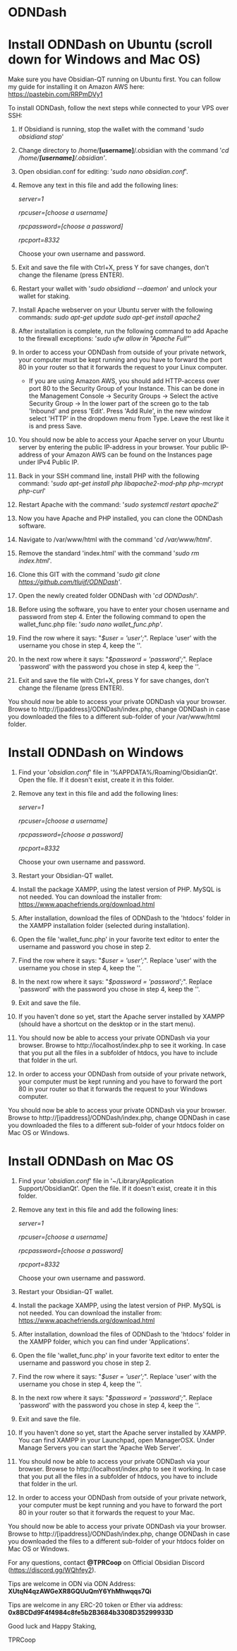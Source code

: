 
# ODNDash

# Install ODNDash on Ubuntu (scroll down for Windows and Mac OS)
Make sure you have Obsidian-QT running on Ubuntu first. You can follow my guide for installing it on Amazon AWS here: https://pastebin.com/RRPmDVy1

To install ODNDash, follow the next steps while connected to your VPS over SSH:
1) If Obsidiand is running, stop the wallet with the command '*sudo obsidiand stop*'
2) Change directory to /home/**[username]**/.obsidian with the command '*cd /home/**[username]**/.obsidian'*. 
3) Open obsidian.conf for editing: '*sudo nano obsidian.conf*'.
4) Remove any text in this file and add the following lines:
    
    *server=1*
    
    *rpcuser=[choose a username]*
    
    *rpcpassword=[choose a password]*
    
    *rpcport=8332*
    
   Choose your own username and password.
5) Exit and save the file with Ctrl+X, press Y for save changes, don't change the filename (press ENTER).
6) Restart your wallet with '*sudo obsidiand --daemon*' and unlock your wallet for staking.
7) Install Apache webserver on your Ubuntu server with the following commands:
    *sudo apt-get update
    sudo apt-get install apache2*
8) After installation is complete, run the following command to add Apache to the firewall exceptions: '*sudo ufw allow in "Apache Full"*'
9) In order to access your ODNDash from outside of your private network, your computer must be kept running and you have to forward the port 80 in your router so that it forwards the request to your Linux computer. 
    - If you are using Amazon AWS, you should add HTTP-access over port 80 to the Security Group of your Instance. This can be done in the Management Console -> Security Groups -> Select the active Security Group -> In the lower part of the screen go to the tab 'Inbound' and press 'Edit'. Press 'Add Rule', in the new window select 'HTTP' in the dropdown menu from Type. Leave the rest like it is and press Save.
10) You should now be able to access your Apache server on your Ubuntu server by entering the public IP-address in your browser. Your public IP-address of your Amazon AWS can be found on the Instances page under IPv4 Public IP.
11) Back in your SSH command line, install PHP with the following command: '*sudo apt-get install php libapache2-mod-php php-mcrypt php-curl*'
12) Restart Apache with the command: '*sudo systemctl restart apache2*'
13) Now you have Apache and PHP installed, you can clone the ODNDash software.
14) Navigate to /var/www/html with the command '*cd /var/www/html*'.
15) Remove the standard 'index.html' with the command '*sudo rm index.html*'.
16) Clone this GIT with the command '*sudo git clone https://github.com/tluijf/ODNDash'*.
17) Open the newly created folder ODNDash with '*cd ODNDash*/'.
18) Before using the software, you have to enter your chosen username and password from step 4. Enter the following command to open the wallet_func.php file: '*sudo nano wallet_func.php*'.
19) Find the row where it says: "*$user = 'user';*". Replace 'user' with the username you chose in step 4, keep the ''.
20) In the next row where it says: "*$password = 'password';*". Replace 'password' with the password you chose in step 4, keep the ''.
21) Exit and save the file with Ctrl+X, press Y for save changes, don't change the filename (press ENTER).

You should now be able to access your private ODNDash via your browser. Browse to http://[ipaddress]/ODNDash/index.php, change ODNDash in case you downloaded the files to a different sub-folder of your /var/www/html folder.

# Install ODNDash on Windows
1) Find your '*obsidian.conf*' file in '%APPDATA%/Roaming/ObsidianQt'. Open the file. If it doesn't exist, create it in this folder.
2) Remove any text in this file and add the following lines:
    
    *server=1*
    
    *rpcuser=[choose a username]*
    
    *rpcpassword=[choose a password]*
    
    *rpcport=8332*
    
   Choose your own username and password.
 3) Restart your Obsidian-QT wallet.
 4) Install the package XAMPP, using the latest version of PHP. MySQL is not needed. You can download the installer from: https://www.apachefriends.org/download.html
 5) After installation, download the files of ODNDash to the 'htdocs' folder in the XAMPP installation folder (selected during installation).
 6) Open the file 'wallet_func.php' in your favorite text editor to enter the username and password you chose in step 2.
 7) Find the row where it says: "*$user = 'user';*". Replace 'user' with the username you chose in step 4, keep the ''.
 8) In the next row where it says: "*$password = 'password';*". Replace 'password' with the password you chose in step 4, keep the ''.
 9) Exit and save the file.
10) If you haven't done so yet, start the Apache server installed by XAMPP (should have a shortcut on the desktop or in the start menu).
11) You should now be able to access your private ODNDash via your browser. Browse to http://localhost/index.php to see it working. In case that you put all the files in a subfolder of htdocs, you have to include that folder in the url.
12) In order to access your ODNDash from outside of your private network, your computer must be kept running and you have to forward the port 80 in your router so that it forwards the request to your Windows computer.

You should now be able to access your private ODNDash via your browser. Browse to http://[ipaddress]/ODNDash/index.php, change ODNDash in case you downloaded the files to a different sub-folder of your htdocs folder on Mac OS or Windows.

# Install ODNDash on Mac OS

1) Find your '*obsidian.conf*' file in '~/Library/Application Support/ObsidianQt'. Open the file. If it doesn't exist, create it in this folder.
2) Remove any text in this file and add the following lines:
    
    *server=1*
    
    *rpcuser=[choose a username]*
    
    *rpcpassword=[choose a password]*
    
    *rpcport=8332*
    
   Choose your own username and password.
 3) Restart your Obsidian-QT wallet.
 4) Install the package XAMPP, using the latest version of PHP. MySQL is not needed. You can download the installer from: https://www.apachefriends.org/download.html
 5) After installation, download the files of ODNDash to the 'htdocs' folder in the XAMPP folder, which you can find under 'Applications'.
 6) Open the file 'wallet_func.php' in your favorite text editor to enter the username and password you chose in step 2.
 7) Find the row where it says: "*$user = 'user';*". Replace 'user' with the username you chose in step 4, keep the ''.
 8) In the next row where it says: "*$password = 'password';*". Replace 'password' with the password you chose in step 4, keep the ''.
 9) Exit and save the file.
10) If you haven't done so yet, start the Apache server installed by XAMPP. You can find XAMPP in your Launchpad, open ManagerOSX. Under Manage Servers you can start the 'Apache Web Server'.
11) You should now be able to access your private ODNDash via your browser. Browse to http://localhost/index.php to see it working. In case that you put all the files in a subfolder of htdocs, you have to include that folder in the url.
12) In order to access your ODNDash from outside of your private network, your computer must be kept running and you have to forward the port 80 in your router so that it forwards the request to your Mac.

You should now be able to access your private ODNDash via your browser. Browse to http://[ipaddress]/ODNDash/index.php, change ODNDash in case you downloaded the files to a different sub-folder of your htdocs folder on Mac OS or Windows.

For any questions, contact **@TPRCoop** on Official Obsidian Discord (https://discord.gg/WQhfey2).

Tips are welcome in ODN via ODN Address: **XUtqN4qzAWGeXR8GQUuQmY6YhMhwqqs7Qi**

Tips are welcome in any ERC-20 token or Ether via address: **0x8BCDd9F4f4984c8fe5b2B3684b3308D35299933D**

Good luck and Happy Staking,

TPRCoop
